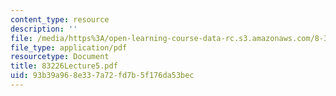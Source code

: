 ```yaml
---
content_type: resource
description: ''
file: /media/https%3A/open-learning-course-data-rc.s3.amazonaws.com/8-322-quantum-theory-ii-spring-2003/93b39a968e337a72fd7b5f176da53bec_83226Lecture5.pdf
file_type: application/pdf
resourcetype: Document
title: 83226Lecture5.pdf
uid: 93b39a96-8e33-7a72-fd7b-5f176da53bec
---
```

